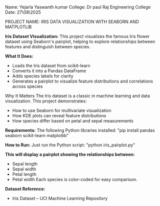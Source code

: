Name: Yejarla Yaswanth kumar
College: Dr paul Raj Engineering College
Date: 27\08\2025


PROJECT NAME: IRIS DATA VISUALIZATION WITH SEABORN AND MATPLOTLIB

**Iris Dataset Visualization:** 
This project visualizes the famous Iris flower dataset using Seaborn's pairplot, helping to explore relationships between features and distinguish between species.

**What It Does:**
- Loads the Iris dataset from scikit-learn
- Converts it into a Pandas DataFrame
- Adds species labels for clarity
- Generates a pairplot to visualize feature distributions and correlations across species


Why It Matters
The Iris dataset is a classic in machine learning and data visualization. This project demonstrates:
- How to use Seaborn for multivariate visualization
- How KDE plots can reveal feature distributions
- How species differ based on petal and sepal measurements

  
**Requirements:**
The following Python libraries installed:
"pip install pandas seaborn scikit-learn matplotlib"


**How to Run:**
Just run the Python script:
"python iris_pairplot.py"


**This will display a pairplot showing the relationships between:**
- Sepal length
- Sepal width
- Petal length
- Petal width
Each species is color-coded for easy comparison.



**Dataset Reference:**
- Iris Dataset – UCI Machine Learning Repository

